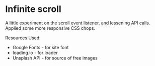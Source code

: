 # Infinite scroll
A little experiment on the scroll event listener, and lessening API calls.
Applied some more responsive CSS chops.

Resources Used:
- Google Fonts - for site font
- loading.io - for loader
- Unsplash API - for source of free images